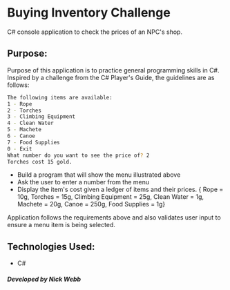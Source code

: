 # Buying Inventory Challenge
C# console application to check the prices of an NPC's shop.  

## Purpose:
Purpose of this application is to practice general programming skills in C#. Inspired by a challenge from the C# Player's Guide, the guidelines are as follows:

```sh
The following items are available:
1 - Rope
2 - Torches
3 - Climbing Equipment
4 - Clean Water
5 - Machete
6 - Canoe 
7 - Food Supplies 
0 - Exit 
What number do you want to see the price of? 2
Torches cost 15 gold.
```

- Build a program that will show the menu illustrated above
- Ask the user to enter a number from the menu
- Display the item's cost given a ledger of items and their prices. 
    { Rope = 10g, Torches = 15g, Climbing Equipment = 25g, Clean Water = 1g, Machete = 20g, Canoe = 250g, Food Supplies = 1g}

Application follows the requirements above and also validates user input to ensure a menu item is being selected.

## Technologies Used:
  - C#

##### Developed by Nick Webb
